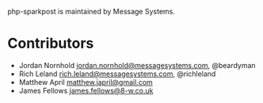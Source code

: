 php-sparkpost is maintained by Message Systems.

# Contributors

* Jordan Nornhold <jordan.nornhold@messagesystems.com>, @beardyman
* Rich Leland <rich.leland@messagesystems.com>, @richleland
* Matthew April <matthew.japril@gmail.com>
* James Fellows <james.fellows@8-w.co.uk>
